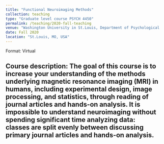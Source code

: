 ```yaml
---
title: "Functional Neuroimaging Methods"
collection: teaching
type: "Graduate level course PSYCH 4450"
permalink: /teaching/2020-fall-teaching
venue: "Washington University in St.Louis, Department of Psychological and Brain Sciences"
date: Fall 2020
location: "St.Louis, MO, USA"
---
```

Format: Virtual

Course description: The goal of this course is to increase your understanding of the methods underlying magnetic resonance imaging (MRI) in humans, including experimental design, image processing, and statistics, through reading of journal articles and hands-on analysis. It is impossible to understand neuroimaging without spending significant time analyzing data: classes are split evenly between discussing primary journal articles and hands-on analysis. 
---

<!-- This is a description of a teaching experience. You can use markdown like any other post.

Heading 1
======

Heading 2
======

Heading 3
====== -->
